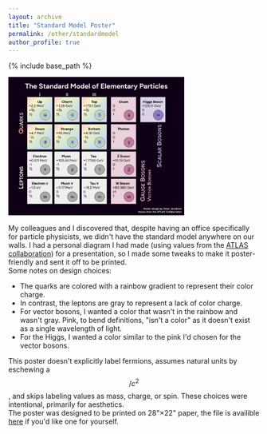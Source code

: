 ```yaml
---
layout: archive
title: "Standard Model Poster"
permalink: /other/standardmodel
author_profile: true
---
```


{% include base_path %}

<img src="../images/standard_model.webp"
     alt="A poster showing the particles of the standard model of particle physics"
     style="max-width: 70%; height: auto;"
     loading="lazy">
     
My colleagues and I discovered that, despite having an office specifically for particle physicists, we didn't have the standard model anywhere on our walls. I had a personal diagram I had made (using values from the [ATLAS collaboration](https://opendata.atlas.cern/docs/documentation/introduction/SM_and_beyond/)) for a presentation, so I made some tweaks to make it poster-friendly and sent it off to be printed.  
Some notes on design choices:
* The quarks are colored with a rainbow gradient to represent their color charge.
* In contrast, the leptons are gray to represent a lack of color charge.
* For vector bosons, I wanted a color that wasn't in the rainbow and wasn't gray. Pink, to bend definitions, "isn't a color" as it doesn't exist as a single wavelength of light. 
* For the Higgs, I wanted a color similar to the pink I'd chosen for the vector bosons.

This poster doesn't explicitly label fermions, assumes natural units by eschewing a $$/c^2$$, and skips labeling values as mass, charge, or spin. These choices were intentional, primarily for aesthetics.  
The poster was designed to be printed on 28"×22" paper, the file is availible [here](https://github.com/prjacobson/prjacobson.github.io/blob/4819335f1f0f11d29d6fb0c27d82be3b428f9f05/docs/files/Standard-Model-Poster.pdf) if you'd like one for yourself.
